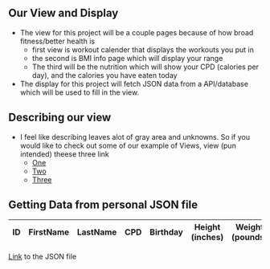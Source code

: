 ## Our View and Display
- The view for this project will be a couple pages because of how broad fitness/better health is
    - first view is workout calender that displays the workouts you put in
    - the second is BMI info page which will display your range
    - The third will be the nutrition which will show your CPD (calories per day), and the calories you have eaten today
- The display for this project will fetch JSON data from a API/database which will be used to fill in the view.

## Describing our view
- I feel like describing leaves alot of gray area and unknowns. So if you would like to check out some of our example of Views, view (pun intended) theese three link
    - [One](https://jakewarren2414.github.io/dolphins2/calender)
    - [Two](https://jakewarren2414.github.io/dolphins2/food)
    - [Three](https://jakewarren2414.github.io/dolphins2/bmi#calc)

## Getting Data from personal JSON file

<table>
  <thead>
  <tr>
    <th>ID</th>
    <th>FirstName</th>
    <th>LastName</th>
    <th>CPD</th>
    <th>Birthday</th>
    <th>Height (inches)</th>
    <th>Weight (pounds)</th>
  </tr>
  </thead>
  <tbody id="table">
    <!-- javascript generated data -->
  </tbody>
</table>

<p><a href="https://jakewarren2414.github.io/dolphins2/assets/json/userdata.json">Link</a> to the JSON file</p>

<script>
fetch("https://jakewarren2414.github.io/dolphins2/assets/json/userdata.json")
  .then(function(response) {
    return response.json();
  })
  .then(function(data) {
    var table = document.getElementById("table");
    data.Users.forEach(function(user) {
      var row = table.insertRow();
      var cell1 = row.insertCell(0);
      var cell2 = row.insertCell(1);
      var cell3 = row.insertCell(2);
      var cell4 = row.insertCell(3);
      var cell5 = row.insertCell(4);
      var cell6 = row.insertCell(5);
      var cell7 = row.insertCell(6);
      cell1.innerHTML = user.userId;
      cell2.innerHTML = user.firstName;
      cell3.innerHTML = user.lastName;
      cell4.innerHTML = user.CPD;
      cell5.innerHTML = user.Birthdate;
      cell6.innerHTML = user.Height;
      cell7.innerHTML = user.Weight;
    });
  });

</script>

